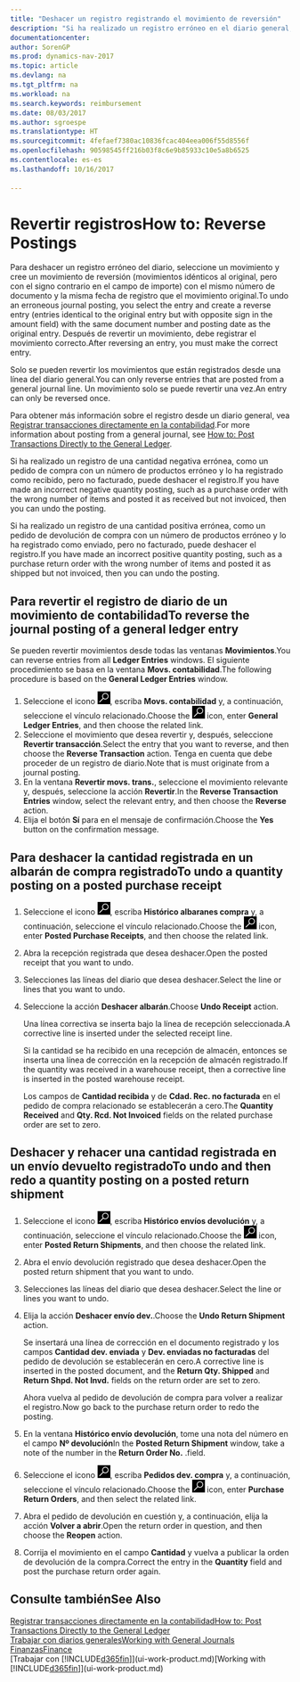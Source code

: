 ```yaml
---
title: "Deshacer un registro registrando el movimiento de reversión"
description: "Si ha realizado un registro erróneo en el diario general, puede utilizar la función Revertir transacción para deshacer el registro con un seguimiento de auditoria correcto."
documentationcenter: 
author: SorenGP
ms.prod: dynamics-nav-2017
ms.topic: article
ms.devlang: na
ms.tgt_pltfrm: na
ms.workload: na
ms.search.keywords: reimbursement
ms.date: 08/03/2017
ms.author: sgroespe
ms.translationtype: HT
ms.sourcegitcommit: 4fefaef7380ac10836fcac404eea006f55d8556f
ms.openlocfilehash: 90598545ff216b03f8c6e9b85933c10e5a8b6525
ms.contentlocale: es-es
ms.lasthandoff: 10/16/2017

---
```

# <a name="how-to-reverse-postings"></a><span data-ttu-id="6cf13-103">Revertir registros</span><span class="sxs-lookup"><span data-stu-id="6cf13-103">How to: Reverse Postings</span></span>
<span data-ttu-id="6cf13-104">Para deshacer un registro erróneo del diario, seleccione un movimiento y cree un movimiento de reversión (movimientos idénticos al original, pero con el signo contrario en el campo de importe) con el mismo número de documento y la misma fecha de registro que el movimiento original.</span><span class="sxs-lookup"><span data-stu-id="6cf13-104">To undo an erroneous journal posting, you select the entry and create a reverse entry (entries identical to the original entry but with opposite sign in the amount field) with the same document number and posting date as the original entry.</span></span> <span data-ttu-id="6cf13-105">Después de revertir un movimiento, debe registrar el movimiento correcto.</span><span class="sxs-lookup"><span data-stu-id="6cf13-105">After reversing an entry, you must make the correct entry.</span></span>

<span data-ttu-id="6cf13-106">Solo se pueden revertir los movimientos que están registrados desde una línea del diario general.</span><span class="sxs-lookup"><span data-stu-id="6cf13-106">You can only reverse entries that are posted from a general journal line.</span></span> <span data-ttu-id="6cf13-107">Un movimiento solo se puede revertir una vez.</span><span class="sxs-lookup"><span data-stu-id="6cf13-107">An entry can only be reversed once.</span></span>

<span data-ttu-id="6cf13-108">Para obtener más información sobre el registro desde un diario general, vea [Registrar transacciones directamente en la contabilidad](finance-how-post-transactions-directly.md).</span><span class="sxs-lookup"><span data-stu-id="6cf13-108">For more information about posting from a general journal, see [How to: Post Transactions Directly to the General Ledger](finance-how-post-transactions-directly.md).</span></span>

<span data-ttu-id="6cf13-109">Si ha realizado un registro de una cantidad negativa errónea, como un pedido de compra con un número de productos erróneo y lo ha registrado como recibido, pero no facturado, puede deshacer el registro.</span><span class="sxs-lookup"><span data-stu-id="6cf13-109">If you have made an incorrect negative quantity posting, such as a purchase order with the wrong number of items and posted it as received but not invoiced, then you can undo the posting.</span></span>

<span data-ttu-id="6cf13-110">Si ha realizado un registro de una cantidad positiva errónea, como un pedido de devolución de compra con un número de productos erróneo y lo ha registrado como enviado, pero no facturado, puede deshacer el registro.</span><span class="sxs-lookup"><span data-stu-id="6cf13-110">If you have made an incorrect positive quantity posting, such as a purchase return order with the wrong number of items and posted it as shipped but not invoiced, then you can undo the posting.</span></span>   

## <a name="to-reverse-the-journal-posting-of-a-general-ledger-entry"></a><span data-ttu-id="6cf13-111">Para revertir el registro de diario de un movimiento de contabilidad</span><span class="sxs-lookup"><span data-stu-id="6cf13-111">To reverse the journal posting of a general ledger entry</span></span>
<span data-ttu-id="6cf13-112">Se pueden revertir movimientos desde todas las ventanas **Movimientos**.</span><span class="sxs-lookup"><span data-stu-id="6cf13-112">You can reverse entries from all **Ledger Entries** windows.</span></span> <span data-ttu-id="6cf13-113">El siguiente procedimiento se basa en la ventana **Movs. contabilidad**.</span><span class="sxs-lookup"><span data-stu-id="6cf13-113">The following procedure is based on the **General Ledger Entries** window.</span></span>
1. <span data-ttu-id="6cf13-114">Seleccione el icono ![Buscar página o informe](media/ui-search/search_small.png "icono Buscar página o informe"), escriba **Movs. contabilidad** y, a continuación, seleccione el vínculo relacionado.</span><span class="sxs-lookup"><span data-stu-id="6cf13-114">Choose the ![Search for Page or Report](media/ui-search/search_small.png "Search for Page or Report icon") icon, enter **General Ledger Entries**, and then choose the related link.</span></span>
2. <span data-ttu-id="6cf13-115">Seleccione el movimiento que desea revertir y, después, seleccione **Revertir transacción**.</span><span class="sxs-lookup"><span data-stu-id="6cf13-115">Select the entry that you want to reverse, and then choose the **Reverse Transaction** action.</span></span> <span data-ttu-id="6cf13-116">Tenga en cuenta que debe proceder de un registro de diario.</span><span class="sxs-lookup"><span data-stu-id="6cf13-116">Note that is must originate from a journal posting.</span></span>
3. <span data-ttu-id="6cf13-117">En la ventana **Revertir movs. trans.**, seleccione el movimiento relevante y, después, seleccione la acción **Revertir**.</span><span class="sxs-lookup"><span data-stu-id="6cf13-117">In the **Reverse Transaction Entries** window, select the relevant entry, and then choose the **Reverse** action.</span></span>
4. <span data-ttu-id="6cf13-118">Elija el botón **Sí** para en el mensaje de confirmación.</span><span class="sxs-lookup"><span data-stu-id="6cf13-118">Choose the **Yes** button on the confirmation message.</span></span>

## <a name="to-undo-a-quantity-posting-on-a-posted-purchase-receipt"></a><span data-ttu-id="6cf13-119">Para deshacer la cantidad registrada en un albarán de compra registrado</span><span class="sxs-lookup"><span data-stu-id="6cf13-119">To undo a quantity posting on a posted purchase receipt</span></span>  

1.  <span data-ttu-id="6cf13-120">Seleccione el icono ![Buscar página o informe](media/ui-search/search_small.png "icono Buscar página o informe"), escriba **Histórico albaranes compra** y, a continuación, seleccione el vínculo relacionado.</span><span class="sxs-lookup"><span data-stu-id="6cf13-120">Choose the ![Search for Page or Report](media/ui-search/search_small.png "Search for Page or Report icon") icon, enter **Posted Purchase Receipts**, and then choose the related link.</span></span>  
2.  <span data-ttu-id="6cf13-121">Abra la recepción registrada que desea deshacer.</span><span class="sxs-lookup"><span data-stu-id="6cf13-121">Open the posted receipt that you want to undo.</span></span>  
3.  <span data-ttu-id="6cf13-122">Selecciones las líneas del diario que desea deshacer.</span><span class="sxs-lookup"><span data-stu-id="6cf13-122">Select the line or lines that you want to undo.</span></span>  
4.  <span data-ttu-id="6cf13-123">Seleccione la acción **Deshacer albarán**.</span><span class="sxs-lookup"><span data-stu-id="6cf13-123">Choose **Undo Receipt** action.</span></span>

    <span data-ttu-id="6cf13-124">Una línea correctiva se inserta bajo la línea de recepción seleccionada.</span><span class="sxs-lookup"><span data-stu-id="6cf13-124">A corrective line is inserted under the selected receipt line.</span></span>  

    <span data-ttu-id="6cf13-125">Si la cantidad se ha recibido en una recepción de almacén, entonces se inserta una línea de corrección en la recepción de almacén registrado.</span><span class="sxs-lookup"><span data-stu-id="6cf13-125">If the quantity was received in a warehouse receipt, then a corrective line is inserted in the posted warehouse receipt.</span></span>  

    <span data-ttu-id="6cf13-126">Los campos de **Cantidad recibida** y de **Cdad. Rec. no facturada** en el pedido de compra relacionado se establecerán a cero.</span><span class="sxs-lookup"><span data-stu-id="6cf13-126">The **Quantity Received** and **Qty. Rcd. Not Invoiced** fields on the related purchase order are set to zero.</span></span>

## <a name="to-undo-and-then-redo-a-quantity-posting-on-a-posted-return-shipment"></a><span data-ttu-id="6cf13-127">Deshacer y rehacer una cantidad registrada en un envío devuelto registrado</span><span class="sxs-lookup"><span data-stu-id="6cf13-127">To undo and then redo a quantity posting on a posted return shipment</span></span>

1.  <span data-ttu-id="6cf13-128">Seleccione el icono ![Buscar página o informe](media/ui-search/search_small.png "icono Buscar página o informe"), escriba **Histórico envíos devolución** y, a continuación, seleccione el vínculo relacionado.</span><span class="sxs-lookup"><span data-stu-id="6cf13-128">Choose the ![Search for Page or Report](media/ui-search/search_small.png "Search for Page or Report icon") icon, enter **Posted Return Shipments**, and then choose the related link.</span></span>  
2.  <span data-ttu-id="6cf13-129">Abra el envío devolución registrado que desea deshacer.</span><span class="sxs-lookup"><span data-stu-id="6cf13-129">Open the posted return shipment that you want to undo.</span></span>
3. <span data-ttu-id="6cf13-130">Selecciones las líneas del diario que desea deshacer.</span><span class="sxs-lookup"><span data-stu-id="6cf13-130">Select the line or lines you want to undo.</span></span>  

4.  <span data-ttu-id="6cf13-131">Elija la acción **Deshacer envío dev.**.</span><span class="sxs-lookup"><span data-stu-id="6cf13-131">Choose the **Undo Return Shipment** action.</span></span>  

    <span data-ttu-id="6cf13-132">Se insertará una línea de corrección en el documento registrado y los campos **Cantidad dev. enviada** y **Dev. enviadas no facturadas** del pedido de devolución se establecerán en cero.</span><span class="sxs-lookup"><span data-stu-id="6cf13-132">A corrective line is inserted in the posted document, and the **Return Qty. Shipped** and **Return Shpd. Not Invd.** fields on the return order are set to zero.</span></span>  

    <span data-ttu-id="6cf13-133">Ahora vuelva al pedido de devolución de compra para volver a realizar el registro.</span><span class="sxs-lookup"><span data-stu-id="6cf13-133">Now go back to the purchase return order to redo the posting.</span></span>  

5.  <span data-ttu-id="6cf13-134">En la ventana **Histórico envío devolución**, tome una nota del número en el campo **Nº devolución**</span><span class="sxs-lookup"><span data-stu-id="6cf13-134">In the **Posted Return Shipment** window, take a note of the number in the **Return Order No.**</span></span> <span data-ttu-id="6cf13-135">.</span><span class="sxs-lookup"><span data-stu-id="6cf13-135">field.</span></span>  
6.  <span data-ttu-id="6cf13-136">Seleccione el icono ![Buscar página o informe](media/ui-search/search_small.png "icono Buscar página o informe"), escriba **Pedidos dev. compra** y, a continuación, seleccione el vínculo relacionado.</span><span class="sxs-lookup"><span data-stu-id="6cf13-136">Choose the ![Search for Page or Report](media/ui-search/search_small.png "Search for Page or Report icon") icon, enter **Purchase Return Orders**, and then select the related link.</span></span>  
7.  <span data-ttu-id="6cf13-137">Abra el pedido de devolución en cuestión y, a continuación, elija la acción **Volver a abrir**.</span><span class="sxs-lookup"><span data-stu-id="6cf13-137">Open the return order in question, and then choose the **Reopen** action.</span></span>  
8.  <span data-ttu-id="6cf13-138">Corrija el movimiento en el campo **Cantidad** y vuelva a publicar la orden de devolución de la compra.</span><span class="sxs-lookup"><span data-stu-id="6cf13-138">Correct the entry in the **Quantity** field and post the purchase return order again.</span></span>  

## <a name="see-also"></a><span data-ttu-id="6cf13-139">Consulte también</span><span class="sxs-lookup"><span data-stu-id="6cf13-139">See Also</span></span>
[<span data-ttu-id="6cf13-140">Registrar transacciones directamente en la contabilidad</span><span class="sxs-lookup"><span data-stu-id="6cf13-140">How to: Post Transactions Directly to the General Ledger</span></span>](finance-how-post-transactions-directly.md)  
[<span data-ttu-id="6cf13-141">Trabajar con diarios generales</span><span class="sxs-lookup"><span data-stu-id="6cf13-141">Working with General Journals</span></span>](ui-work-general-journals.md)  
[<span data-ttu-id="6cf13-142">Finanzas</span><span class="sxs-lookup"><span data-stu-id="6cf13-142">Finance</span></span>](finance.md)  
<span data-ttu-id="6cf13-143">[Trabajar con [!INCLUDE[d365fin](includes/d365fin_md.md)]](ui-work-product.md)</span><span class="sxs-lookup"><span data-stu-id="6cf13-143">[Working with [!INCLUDE[d365fin](includes/d365fin_md.md)]](ui-work-product.md)</span></span>  


